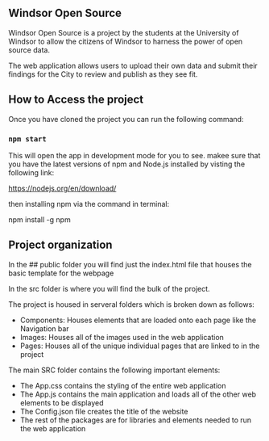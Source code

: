 ## Windsor Open Source

Windsor Open Source is a project by the students at the University of Windsor to allow the citizens of Windsor to harness the power of open source data.

The web application allows users to upload their own data and submit their findings for the City to review and publish as they see fit. 

## How to Access the project 

Once you have cloned the project you can run the following command: 

### `npm start`

This will open the app in development mode for you to see.
makee sure that you have the latest versions of npm and Node.js installed by visting the following link:

https://nodejs.org/en/download/

then installing npm via the command in terminal:

npm install -g npm

## Project organization

In the ## public folder you will find just the index.html file that houses the basic template for the webpage

In the src folder is where you will find the bulk of the project. 

The project is housed in serveral folders which is broken down as follows:

- Components: Houses elements that are loaded onto each page like the Navigation bar
- Images: Houses all of the images used in the web application
- Pages: Houses all of the unique individual pages that are linked to in the project

The main SRC folder contains the following important elements:

- The App.css contains the styling of the entire web application 
- The App.js contains the main application and loads all of the other web elements to be displayed
- The Config.json file creates the title of the website
- The rest of the packages are for libraries and elements needed to run the web application
